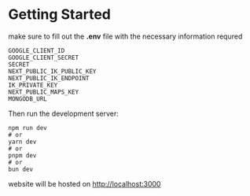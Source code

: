 # Getting Started 
make sure to fill out the **.env** file with the necessary information requred
```
GOOGLE_CLIENT_ID
GOOGLE_CLIENT_SECRET
SECRET
NEXT_PUBLIC_IK_PUBLIC_KEY
NEXT_PUBLIC_IK_ENDPOINT
IK_PRIVATE_KEY
NEXT_PUBLIC_MAPS_KEY
MONGODB_URL
```



Then run the development server:
```
npm run dev
# or
yarn dev
# or
pnpm dev
# or
bun dev
```

website will be hosted on [ http://localhost:3000 ]( http://localhost:3000)
